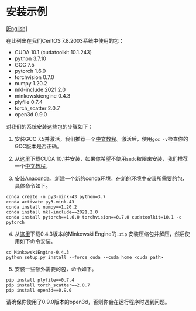 # 安装示例

[[English]](INSTALL.md)

在此列出在我们CentOS 7.8.2003系统中使用的包：

- CUDA 10.1 (cudatoolkit 10.1.243)
- python 3.7.10
- GCC 7.5
- pytorch 1.6.0
- torchvision 0.7.0
- numpy 1.20.2
- mkl-include 2021.2.0
- minkowskiengine 0.4.3
- plyfile 0.7.4
- torch_scatter 2.0.7
- open3d 0.9.0

对我们的系统安装这些包的步骤如下：

1. 安装GCC 7.5并激活，我们推荐一个[中文教程](https://blog.csdn.net/sinat_18697811/article/details/127448506)。激活后，使用`gcc -v`检查你的GCC版本是否正确。

2. 从[这里](https://developer.nvidia.com/cuda-10.1-download-archive-update2?target_os=Linux&target_arch=x86_64&target_distro=CentOS&target_version=7&target_type=runfilelocal)下载CUDA 10.1并安装，如果你希望不使用`sudo`权限来安装，我们推荐一个[中文教程](https://blog.csdn.net/qq_35498453/article/details/110532839)。

3. 安装[Anaconda](https://www.anaconda.com/)。新建一个新的conda环境，在新的环境中安装所需要的包，具体命令如下。

``` 
conda create -n py3-mink-43 python=3.7
conda activate py3-mink-43
conda install numpy==1.20.2
conda install mkl-include==2021.2.0
conda install pytorch==1.6.0 torchvision==0.7.0 cudatoolkit=10.1 -c pytorch
``` 

4. 从[这里](https://github.com/NVIDIA/MinkowskiEngine/archive/refs/tags/v0.4.3.zip)下载0.4.3版本的Minkowski Engine的`.zip` 安装压缩包并解压，然后使用如下命令安装。

``` 
cd MinkowskiEngine-0.4.3
python setup.py install --force_cuda --cuda_home <cuda path>
``` 

5. 安装一些额外需要的包，命令如下。

```
pip install plyfile==0.7.4
pip install torch_scatter==2.0.7
pip install open3d==0.9.0
```

请确保你使用了0.9.0版本的open3d，否则你会在运行程序时遇到问题。